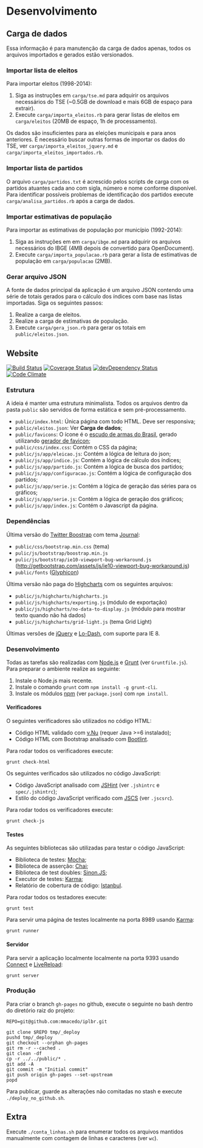 # Desenvolvimento

## Carga de dados

Essa informação é para manutenção da carga de dados apenas, todos os arquivos importados e gerados estão versionados.

### Importar lista de eleitos

Para importar eleitos (1998-2014):

1. Siga as instruções em `carga/tse.md` para adquirir os arquivos necessários do TSE (~0.5GB de download e mais 6GB de espaço para extrair).
2. Execute `carga/importa_eleitos.rb` para gerar listas de eleitos em `carga/eleitos` (20MB de espaço, 1h de processamento).

Os dados são insuficientes para as eleições municipais e para anos anteriores. É necessário buscar outras formas de importar os dados do TSE, ver `carga/importa_eleitos_jquery.md` e `carga/importa_eleitos_importados.rb`.

### Importar lista de partidos

O arquivo `carga/partidos.txt` é acrescido pelos scripts de carga com os partidos atuantes cada ano com sigla, número e nome conforme disponível. Para identificar possíveis problemas de identificação dos partidos execute `carga/analisa_partidos.rb` após a carga de dados.

### Importar estimativas de população

Para importar as estimativas de população por município (1992-2014):

1. Siga as instruções em em `carga/ibge.md` para adquirir os arquivos necessários do IBGE (4MB depois de convertido para OpenDocument).
2. Execute `carga/importa_populacao.rb` para gerar a lista de estimativas de população em `carga/populacao` (2MB).

### Gerar arquivo JSON

A fonte de dados principal da aplicação é um arquivo JSON contendo uma série de totais gerados para o cálculo dos índices com base nas listas importadas. Siga os seguintes passos:

1. Realize a carga de eleitos.
2. Realize a carga de estimativas de população.
3. Execute `carga/gera_json.rb` para gerar os totais em `public/eleitos.json`.

## Website

[![Build Status](https://travis-ci.org/mmacedo/iplbr.svg)](https://travis-ci.org/mmacedo/iplbr) [![Coverage Status](https://coveralls.io/repos/mmacedo/iplbr/badge.svg?branch=master&service=github)](https://coveralls.io/github/mmacedo/iplbr?branch=master) [![devDependency Status](https://david-dm.org/mmacedo/iplbr/dev-status.svg)](https://david-dm.org/mmacedo/iplbr#info=devDependencies) [![Code Climate](https://codeclimate.com/github/mmacedo/iplbr/badges/gpa.svg)](https://codeclimate.com/github/mmacedo/iplbr)

### Estrutura

A ideia é manter uma estrutura minimalista. Todos os arquivos dentro da pasta `public` são servidos de forma estática e sem pré-processamento.

- `public/index.html`: Única página com todo HTML. Deve ser responsiva;
- `public/eleitos.json`: Ver **Carga de dados**;
- `public/favicons`: O ícone é o [escudo de armas do Brasil](https://commons.wikimedia.org/wiki/File:Coat_of_arms_of_Brazil.svg), gerado utilizando [gerador de favicon](http://realfavicongenerator.net/);
- `public/css/index.css`: Contém o CSS da página;
- `public/js/app/eleicao.js`: Contém a lógica de leitura do json;
- `public/js/app/indice.js`: Contém a lógica de cálculo dos índices;
- `public/js/app/partido.js`: Contém a lógica de busca dos partidos;
- `public/js/app/configuracao.js`: Contém a lógica de configuração dos partidos;
- `public/js/app/serie.js`: Contém a lógica de geração das séries para os gráficos;
- `public/js/app/serie.js`: Contém a lógica de geração dos gráficos;
- `public/js/app/index.js`: Contém o Javascript da página.

### Dependências

Última versão do [Twitter Boostrap](http://getbootstrap.com/) com tema [Journal](https://bootswatch.com/journal/):

- `public/css/bootstrap.min.css` (tema)
- `pulic/js/bootstrap/boostrap.min.js`
- `pulic/js/bootstrap/ie10-viewport-bug-workaround.js` (http://getbootstrap.com/assets/js/ie10-viewport-bug-workaround.js)
- `public/fonts` ([Glyphicon](http://getbootstrap.com/components/#glyphicons))

Última versão não paga do [Highcharts](http://www.highcharts.com/) com os seguintes arquivos:

- `public/js/highcharts/highcharts.js`
- `public/js/highcharts/exporting.js` (módulo de exportação)
- `public/js/highcharts/no-data-to-display.js` (módulo para mostrar texto quando não há dados)
- `public/js/highcharts/grid-light.js` (tema Grid Light)

Últimas versões de [jQuery](https://jquery.com/) e [Lo-Dash](https://lodash.com/), com suporte para IE 8.

### Desenvolvimento

Todas as tarefas são realizadas com [Node.js](https://nodejs.org/) e [Grunt](http://gruntjs.com/) (ver `Gruntfile.js`). Para preparar o ambiente realize as seguinte:

1. Instale o Node.js mais recente.
1. Instale o comando `grunt` com `npm install -g grunt-cli`.
2. Instale os módulos [npm](https://www.npmjs.com/) (ver `package.json`) com `npm install`.

#### Verificadores

O seguintes verificadores são utilizados no código HTML:

- Código HTML validado com [v.Nu](https://validator.github.io/validator/) (requer Java >=6 instalado);
- Código HTML com Bootstrap analisado com [Bootlint](https://github.com/twbs/bootlint).

Para rodar todos os verificadores execute:

```
grunt check-html
```

Os seguintes verificados são utilizados no código JavaScript:

- Código JavaScript analisado com [JSHint](http://jshint.com/) (ver `.jshintrc` e `spec/.jshintrc`);
- Estilo do código JavaScript verificado com [JSCS](http://jscs.info/) (ver `.jscsrc`).

Para rodar todos os verificadores execute:

```
grunt check-js
```

#### Testes

As seguintes bibliotecas são utilizadas para testar o código JavaScript:

- Biblioteca de testes: [Mocha](http://mochajs.org/);
- Biblioteca de asserção: [Chai](http://chaijs.com/);
- Biblioteca de test doubles: [Sinon.JS](http://sinonjs.org/);
- Executor de testes: [Karma](http://karma-runner.github.io/);
- Relatório de cobertura de código: [Istanbul](https://github.com/gotwarlost/istanbul).

Para rodar todos os testadores execute:

```
grunt test
```

Para servir uma página de testes localmente na porta 8989 usando [Karma](http://karma-runner.github.io/):

```
grunt runner
```

#### Servidor

Para servir a aplicação localmente localmente na porta 9393 usando [Connect](https://github.com/senchalabs/connect) e [LiveReload](http://livereload.com/):

```
grunt server
```

### Produção

Para criar o branch `gh-pages` no github, execute o seguinte no bash dentro do diretório raiz do projeto:

    REPO=git@github.com:mmacedo/iplbr.git

    git clone $REPO tmp/_deploy
    pushd tmp/_deploy
    git checkout --orphan gh-pages
    git rm -r --cached .
    git clean -df
    cp -r ../../public/* .
    git add -A
    git commit -m "Initial commit"
    git push origin gh-pages --set-upstream
    popd

Para publicar, guarde as alterações não comitadas no stash e execute `./deploy_no_github.sh`.

## Extra

Execute `./conta_linhas.sh` para enumerar todos os arquivos mantidos manualmente com contagem de linhas e caracteres (ver `wc`).
